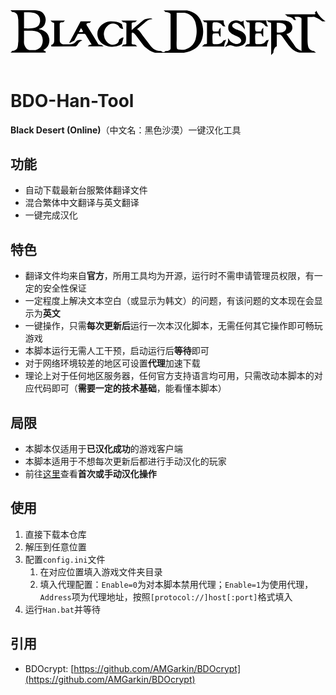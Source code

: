 <center><svg xmlns="http://www.w3.org/2000/svg" viewBox="0 0 1788.54 254.18"><defs><style>.cls-1{fill:#000;}</style></defs><path class="cls-1" d="M354.25,612.17c-4.49-1.75-10.21-3.92-15.76-4.21,1.43-1.7,11.12-4.3,14-6C360,597.46,367,591,371.12,583.09c2.9-5.56,4.39-11.89,5.77-19.09,3.71-19.29-4.72-34.9-12.43-44.62C349.61,500.67,323.89,501,290.32,501H178l9.55,9.32c1.81.78,7.37.46,9.54,1.11,9.33,2.79,16.3,8.26,20,16.65,3.34,7.61,3.51,17.09,5.11,27.08.07,3.63.15,7.26.22,10.88q.23,14.31.44,28.64v43.73q-.11,15.32-.22,30.63v8c-2.46,14.92-.75,29.49-6.88,40a30.64,30.64,0,0,1-18,14c-2.5.76-8.29.59-10.43,1.55l-5.11,4.89-3.77,4H377.78v-7.1c-4.86-1.62-8.44-5.12-12.88-6.66-.07-.15-.14-.3-.22-.45,13.21-7.87,24-17,30-32.19,1.66-4.21,2.44-8.92,3.33-13.76a62.29,62.29,0,0,0-.22-19.53C392.59,633.85,377.87,621.4,354.25,612.17ZM254.8,512.28c42.35-.06,76.15-1.12,88.13,29.52,2.76,7.07,4.12,19.45,2,28.64-8.56,37.07-44.91,34.09-90.13,33.74Zm90.57,201.79a52.26,52.26,0,0,1-22.42,12c-5.19,1.3-12.06.89-18.43.89-8.59,0-19,.88-25.08-1.78-11.75-5.16-20.6-19.27-24-32.85-1.78-7.16-.67-17.28-.67-25.53V617.5c33.3,0,67-2.89,86.57,10.88C365.64,645.42,368.15,693.31,345.37,714.07Zm887.06-188.92c-14.4-11-31.12-18.59-52.39-22.86l-15.32-.44h-117q5.34,4.65,10.66,9.32l7.32.66c8.27,1.62,19.26,4.09,21.09,12q.12,73,.22,146.07V706.3c0,5.09.81,12.61-1.1,16.2-3.26,6.1-12.37,8.23-20.21,9.77l-8,.66-4.44,4c-7.1,4.47-14.69,1.43-19.31-4.22-41.84,0-54.21-20.49-71.92-44.17l-34-45.07c-6.47-8.85-20.14-32-31.07-34.41-.08-.14-.15-.29-.23-.44l41.29-35.29c12.84-10.27,22.54-22.23,46.4-21.76v-.22c-6.66-9-33.15-2.67-41.51.44-10.28,3.83-16.25,10.73-24,16.87l-40,33.75-12.87,11.1V584.65c0-3.34-.79-9.15.66-11.32,2.7-4.06,11.59-4.34,18.43-4.22l5.77-5.55,6.22-4.44H807.54q5.34,4.88,10.66,9.77c6.22,2.28,14.28-.43,17.31,5.1,1.57,2.86.45,23.91.45,29.08q-.11,43.95-.22,87.91c-2.22,6-11.85,3.33-17.54,5.55l-7.77,8-1.55,1.55h88.35c-1-1.17-10.8-9.53-11.77-9.76-7.17-1.76-15.12.83-18.65-4.44-1.76-2.64-.66-10.28-.66-14.21V641.25c0-5.52-.68-11.49,3.33-13.09,6.76-2.68,19.36,13.93,22.2,17.75l27.75,36.85c8,10.86,16,22,26.41,30.42,13.94,11.21,27.18,21.75,46.84,27.52,7.23,2.13,16.83,1.56,26,1.56h42.4l101.23-.23c23.84-4.18,44.89-10.53,61.71-21.75,20.12-13.41,34.91-32.84,42.4-58.83C1281.91,607.61,1263.19,548.66,1232.43,525.15ZM1232.2,649c-1.87,8.25-2.5,15.54-5.32,22.65-10.93,27.54-29.29,45.27-60.38,52.61-9.67,2.28-38.16,1.07-42.18-4-5-6.28-2.89-41.9-2.89-55.5V515.17l28,.22c8.63,0,17.34-.37,24.42,1.33,23.39,5.62,39.49,21.34,49.29,40.62,6,11.74,8.38,26,10.43,41.07S1235.43,634.84,1232.2,649ZM1955,555.12c-12.67-10.17-35-34.94-40.17-51.72h-.45c-1.55,3.82-5.49,9.53-9.32,11.1.53,1.21,5.67,3.63,3.77,7.55-1.29,2.65-7.09,2.22-11.1,2.22H1737v.22c5.08,2.24,10.8,8.34,14,12.65,14.83,0,32.41,7.92,35.51,18.87l12.66.44-9.33-17.75,8-.23c10.93,0,27.21.82,31.3,7.11,2,3.06,1.11,10.43,1.11,15.09v174l-5.33-5.33c-3.11-1.79-6.69-1.94-9.55-3.77L1804,717c-9-7.21-15.33-19.34-22-28.86q-18.63-26-37.29-51.94c13.22-2.13,25.7-10.52,30.41-21.31,8.34-19.11,0-38.32-12.43-46.62-13.61-9.11-33-9.32-56.16-9.32h-73.26v.22c3.22,1.42,9,6.85,10.44,10,1.39.62,3.59.1,5.55.44a19,19,0,0,1,8.65,3.78q.12,90.88.23,181.81l12.87-13.55c-.06-14.79,7.45-33,18.87-35.52V655.46c0-5.78-1.32-15,2.66-16.87h15.77l5.1,3.11c7.62,5.45,12.3,14.53,17.76,22.2,6.35,8.92,12.85,17.86,19.31,26.86,14.77,20.56,33.4,40.69,60.16,49,9.64,3,24.8,1.56,36.85,1.56l64.6-.22v-.23c-5-1.62-7.26-5.87-11.1-8.21l-10.21-1.55q-12.57-3.82-18.65-14.21c-7.79-13.33-7.55-41.59-7.55-62.38V538.7h26.86c5.35,0,11.22-.39,15.1,1.11a147.1,147.1,0,0,1,28.19,14.43l13.1,9.54h18.64Zm-233.08,71.26c-4.79,1.47-10.24,1.55-16.66,1.55l-12.42-.22c-4.09-1.84-2.89-8.88-2.89-14.65q-.12-20.64-.22-41.29c24.09-.13,45.06,2.53,51.94,19.32C1749,608.86,1735,622.36,1721.91,626.38ZM1401.8,668.56,1388,672.33c-2.41,2-4.43,6-6.44,8.44-6,7.42-17,12.65-30.41,12.65-6.36,0-19,1.74-22.86-1.33-3.5-2.75-3.12-8.78-3.12-15.1,0-11.62-2.69-36.49,2.67-42.84,2.41-2.86,25.71-2.29,31.08-1.33a23.7,23.7,0,0,1,2.89,6.43c.21,1.56.44,3.11.66,4.67,1.48,2.53,6,6.4,8.21,8.88v.44q.12-27,.23-53.94l-8.89,11.1c-1.66,5.05-.86,6.66-3.54,10.43-4.94,1-28.76.89-30.64-1.33-4.37-5.16-3.38-25-2.67-33.52.56-6.48-.6-12,3.34-14.87,2.46-1.8,20.5-1.81,24.86-.89,10.4,2.18,19.47,7,25.08,14l4.67,6.66c1.9,1.66,12.25,3.1,15.53,3.55v-.22c-6.12-9.49-10.94-19.17-10.65-35.29H1269.5l10.43,10.65H1285c2.93.54,7.83,1.57,8.65,4.22V657.9q-.11,15.87-.22,31.75c-1.27,2.63-5.19,3.61-8.43,4.21h-4.89c-3.59,1.23-9.36,10.23-14.2,12.21l-.23.45h126.09c.06-16.88,6-24.77,10-37.29ZM1514.13,649c-7-22.35-28-29.23-48.84-37.73-10-4.08-26.81-10.06-28.41-21.76-1.52-11,16.93-20.32,29.3-16.65,13.5,4,36,24.48,40.84,36.85l.45.22q.1-6,.22-12c-1.34-4.92-4-10.33-5.33-16.21-1.47-6.69-.5-14.59-.44-22.2h-.22c-3.33,2.16-6.33,4.81-10.89,5.77-5.31,1.14-9.75-2.26-13.31-3.55-6.32-2.28-13.52-2.93-22.2-2.88l-9.54,1.55c-7.1,1.83-14.28,5.27-18.88,9.77-4.06,4-7.84,8.3-10.2,14a31.75,31.75,0,0,0-2.22,11.1c-.13,5.74-.33,11.44,1.1,16.21,5.42,18,28.57,28.47,45.07,35.74,11.45,5,24.55,10.74,27.3,24.42s-16.45,23.56-30.63,20.86c-12.18-2.32-25.33-9.25-32.41-17.09-4.35-4.81-6.33-11.58-11.55-15.54q.12,8.77.23,17.54c-2.33,8.41-6.67,15.53-11.1,22l-5.11,6.66-2.22,2.22c13.14-.25,16.86-10.88,32.41-8.43,13.18,2.07,24.61,9.69,41.51,7.1,25.3-3.87,46.18-14.09,46.18-42.84C1515.24,658.7,1515.47,653.36,1514.13,649ZM1624,680.77c-6,7.42-17,12.65-30.41,12.65-6.36,0-19,1.74-22.87-1.33-3.49-2.75-3.11-8.78-3.11-15.1,0-11.62-2.69-36.49,2.67-42.84,2.41-2.86,25.71-2.29,31.08-1.33a24,24,0,0,1,2.88,6.43c.23,1.56.45,3.11.67,4.67,1.48,2.53,6,6.4,8.21,8.88v.44q.12-27,.23-53.94l-8.88,11.1c-1.67,5.05-.87,6.66-3.56,10.43-4.93,1-28.75.89-30.63-1.33-4.37-5.16-3.38-25-2.67-33.52.55-6.48-.6-12,3.33-14.87,2.47-1.8,20.51-1.81,24.87-.89,10.4,2.18,19.46,7,25.09,14l4.65,6.66c1.91,1.66,12.26,3.1,15.54,3.55v-.22c-6.13-9.49-10.95-19.17-10.65-35.29H1511.91l10.43,10.65h5.11c2.93.54,7.83,1.57,8.65,4.22V657.9q-.11,15.87-.22,31.75c-1.27,2.63-5.19,3.61-8.43,4.21h-4.89c-3.59,1.23-9.36,10.23-14.2,12.21l-.23.45h126.09c.06-16.88,6-24.77,10-37.29v-.67l-13.76,3.77C1628,674.37,1626,678.31,1624,680.77ZM555.15,673.22l-4.89,5.55a46.21,46.21,0,0,1-12,10c-11.23,6.64-27.79,5.33-45.72,5.33-6,0-14.09,1-19.32-.45S462,687.52,459.91,683c-3-6.4-2.22-17-2.22-26.2V606c0-5.5-1-30.08.67-32.63,1.89-2.83,8-3.83,12.21-4.22h6.66l10-10H405.08l10.21,10.43c3.32,1.86,9.11.68,10.66,4.89q.1,15.75.22,31.52v51.28c0,9.69.65,21.18-2.22,28.41-2.09,5.27-8,11.58-14.43,12.43v8.44l137.64-.22c8.47-2.46,11.78-11.59,16.2-18.21a38.41,38.41,0,0,1,22.2-15.76C580.56,666.63,560.74,670.53,555.15,673.22Zm257.72,8.43q3.78-13.2,7.55-26.41V655l-9.1.88q-8.22,5.55-16.43,11.1L792,678.77c-2,5-6.33,9.06-10.66,11.76a44.3,44.3,0,0,1-12.43,4.89c-29,7.22-46.64-15.29-55-32.19-2.73-5.47-3.72-12.37-5.11-19.09-1.66-8.06-.26-18.79,1.78-25.31,7.29-23.33,32.87-52.85,66.81-39.07a37.71,37.71,0,0,1,16.88,13.77l4,6.43,5.55,3.11,5.33,3.55H818q-2.55-7.87-5.11-15.76c-.51-3-1-6.07-1.55-9.1-1.61-2.7-5.3-4.31-8-6-14.56-9.11-32.55-12.07-57.05-11.77l-8.66,1.11c-6,1.21-12.24,2.26-17.54,4.44-27.43,11.27-57.43,40.54-46.61,82.8a71.12,71.12,0,0,0,8.65,20.2c10.6,16.83,28.19,28,50.17,33.52,26.37,6.59,61.25-.72,76.14-12.21C811.56,691.45,811.66,686,812.87,681.65Zm-124.09,16c-4.41-.41-10.38-1.38-12.43-4.22l-46.84-76.81L615.75,594c-2.11-3.35-5.37-6.65-6.22-11.1-1.79-9.43,9.66-10.47,18.21-10.21l8-8.43h-59.5l-65.7,123.2c7.39-1,17.11-7.69,23.53-10.88l5.55-2.22,21.09-39.51h28l10.43.44c6.06,2.54,8.86,10.18,12.21,15.54l18.42,30c2.86,4.56,6.34,9,8.44,14.2-2.09,2.52-9.23,2.81-13.76,2.67l-5.55,6-2.45,2.44h90.35L695,697.64ZM588.67,623.49c-4.49,2.7-15.66,1.43-22.42,1.34q6.11-11.55,12.2-23.09l10.44,16.87C589.66,620.36,589.11,622.07,588.67,623.49Z" transform="translate(-177.99 -500.96)"/></svg></center>
<br>

# **BDO-Han-Tool**
**Black Desert (Online)**（中文名：黑色沙漠）一键汉化工具

## 功能
+ 自动下载最新台服繁体翻译文件
+ 混合繁体中文翻译与英文翻译
+ 一键完成汉化

## 特色
+ 翻译文件均来自**官方**，所用工具均为开源，运行时不需申请管理员权限，有一定的安全性保证
+ 一定程度上解决文本空白（或显示为韩文）的问题，有该问题的文本现在会显示为**英文**
+ 一键操作，只需**每次更新后**运行一次本汉化脚本，无需任何其它操作即可畅玩游戏
+ 本脚本运行无需人工干预，启动运行后**等待**即可
+ 对于网络环境较差的地区可设置**代理**加速下载
+ 理论上对于任何地区服务器，任何官方支持语言均可用，只需改动本脚本的对应代码即可（**需要一定的技术基础**，能看懂本脚本）

## 局限
+ 本脚本仅适用于**已汉化成功**的游戏客户端
+ 本脚本适用于不想每次更新后都进行手动汉化的玩家
+ 前往[这里](http://fxzx.ml/5vrfwb)查看**首次或手动汉化操作**

## 使用
1. 直接下载本仓库
2. 解压到任意位置
3. 配置`config.ini`文件
	1. 在对应位置填入游戏文件夹目录
	2. 填入代理配置：`Enable=0`为对本脚本禁用代理；`Enable=1`为使用代理，`Address`项为代理地址，按照`[protocol://]host[:port]`格式填入
4. 运行`Han.bat`并等待

## 引用
+ BDOcrypt: [https://github.com/AMGarkin/BDOcrypt](https://github.com/AMGarkin/BDOcrypt)
